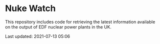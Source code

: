 # Nuke Watch

This repository includes code for retrieving the latest information available on the output of EDF nuclear power plants in the UK.

Last updated: 2021-07-13 05:06
